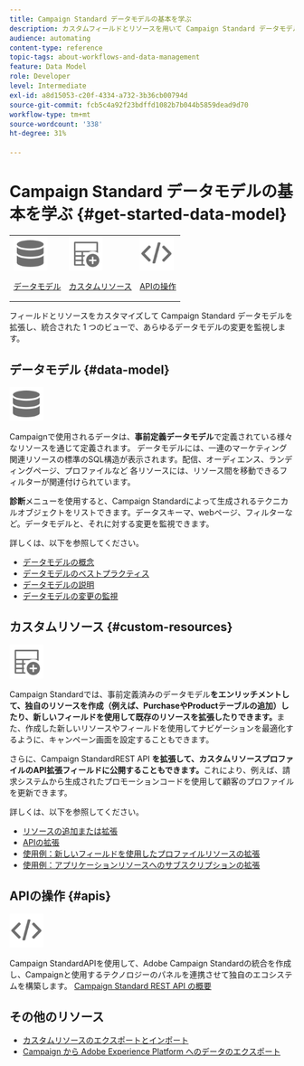 ```yaml
---
title: Campaign Standard データモデルの基本を学ぶ
description: カスタムフィールドとリソースを用いて Campaign Standard データモデルを強化し、REST API を拡大して拡張フィールドを公開します。
audience: automating
content-type: reference
topic-tags: about-workflows-and-data-management
feature: Data Model
role: Developer
level: Intermediate
exl-id: a8d15053-c20f-4334-a732-3b36cb00794d
source-git-commit: fcb5c4a92f23bdffd1082b7b044b5859dead9d70
workflow-type: tm+mt
source-wordcount: '338'
ht-degree: 31%

---
```


# Campaign Standard データモデルの基本を学ぶ {#get-started-data-model}

<table>
<tr>
<td><img src="assets/do-not-localize/icon_datamodel.svg" width="60px"><p><a href="#data-model">データモデル</a></p></td>
<td><img src="assets/do-not-localize/icon_custom.svg" width="60px"><p><a href="#custom-resources">カスタムリソース</a></p></td><td><img src="assets/do-not-localize/icon_api.svg" width="60px"><p><a href="#custom-resources">APIの操作</a></p></td></tr>
</table>

フィールドとリソースをカスタマイズして Campaign Standard データモデルを拡張し、統合された 1 つのビューで、あらゆるデータモデルの変更を監視します。

## データモデル {#data-model}

<img src="assets/do-not-localize/icon_datamodel.svg" width="60px">

Campaignで使用されるデータは、**事前定義データモデル**&#x200B;で定義されている様々なリソースを通じて定義されます。 データモデルには、一連のマーケティング関連リソースの標準のSQL構造が表示されます。配信、オーディエンス、ランディングページ、プロファイルなど 各リソースには、リソース間を移動できるフィルターが関連付けられています。

**診断**&#x200B;メニューを使用すると、Campaign Standardによって生成されるテクニカルオブジェクトをリストできます。データスキーマ、webページ、フィルターなど。データモデルと、それに対する変更を監視できます。

詳しくは、以下を参照してください。

* [データモデルの概念](../../developing/using/data-model-concepts.md)
* [データモデルのベストプラクティス](../../developing/using/data-model-best-practices.md)
* [データモデルの説明](../../developing/using/datamodel-introduction.md)
* [データモデルの変更の監視](../../developing/using/monitoring-data-model-changes.md)

## カスタムリソース {#custom-resources}

<img src="assets/do-not-localize/icon_custom.svg" width="60px">

Campaign Standardでは、事前定義済みのデータモデル&#x200B;**をエンリッチメントして、独自のリソースを作成（例えば、PurchaseやProductテーブルの追加）したり、新しいフィールドを使用して既存のリソースを拡張したりできます。**&#x200B;また、作成した新しいリソースやフィールドを使用してナビゲーションを最適化するように、キャンペーン画面を設定することもできます。

さらに、Campaign StandardREST API **を拡張して、カスタムリソースプロファイルのAPI拡張フィールドに公開することもできます。**&#x200B;これにより、例えば、請求システムから生成されたプロモーションコードを使用して顧客のプロファイルを更新できます。

詳しくは、以下を参照してください。

* [リソースの追加または拡張](../../developing/using/key-steps-to-add-a-resource.md)
* [APIの拡張](../../developing/using/about-extending-the-api.md)
* [使用例：新しいフィールドを使用したプロファイルリソースの拡張](../../developing/using/extending-the-profile-resource-with-a-new-field.md)
* [使用例：アプリケーションリソースへのサブスクリプションの拡張](../../developing/using/extending-the-subscriptions-to-an-application-resource.md)

## APIの操作 {#apis}

<img src="assets/do-not-localize/icon_api.svg" width="60px">

Campaign StandardAPIを使用して、Adobe Campaign Standardの統合を作成し、Campaignと使用するテクノロジーのパネルを連携させて独自のエコシステムを構築します。 [Campaign Standard REST API の概要](../../api/using/get-started-apis.md)

## その他のリソース

* [カスタムリソースのエクスポートとインポート](https://helpx.adobe.com/campaign/kb/acs-get-started-with-cusres.html)
* [Campaign から Adobe Experience Platform へのデータのエクスポート](../../integrating/using/export-campaign-data.md)
